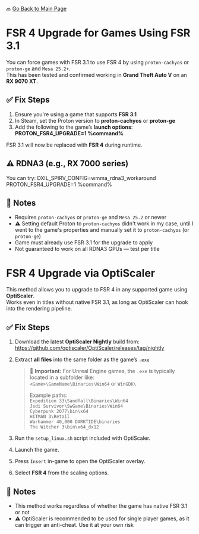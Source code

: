 🔙 [Go Back to Main Page](https://github.com/Schum2137/Game-Tweaks-on-Linux?tab=readme-ov-file#readme-ov-file)

# FSR 4 Upgrade for Games Using FSR 3.1

You can force games with FSR 3.1 to use FSR 4 by using `proton-cachyos` or `proton-ge` and `Mesa 25.2+`.  
This has been tested and confirmed working in **Grand Theft Auto V** on an **RX 9070 XT**.

## ✅ Fix Steps

1. Ensure you're using a game that supports **FSR 3.1**
2. In Steam, set the Proton version to **proton-cachyos** or **proton-ge**
3. Add the following to the game’s **launch options**:
**PROTON_FSR4_UPGRADE=1 %command%**

FSR 3.1 will now be replaced with **FSR 4** during runtime.

## ⚠️ **RDNA3 (e.g., RX 7000 series)**

You can try:
DXIL_SPIRV_CONFIG=wmma_rdna3_workaround PROTON_FSR4_UPGRADE=1 %command%

## 📌 Notes

- Requires `proton-cachyos` or `proton-ge` and `Mesa 25.2` or newer
- ⚠️ Setting default Proton to `proton-cachyos` didn't work in my case, until I went to the game's properties and manually set it to `proton-cachyos` (or `proton-ge`)
- Game must already use FSR 3.1 for the upgrade to apply
- Not guaranteed to work on all RDNA3 GPUs — test per title


# FSR 4 Upgrade via OptiScaler

This method allows you to upgrade to FSR 4 in any supported game using **OptiScaler**.  
Works even in titles without native FSR 3.1, as long as OptiScaler can hook into the rendering pipeline.

## ✅ Fix Steps

1. Download the latest **OptiScaler Nightly** build from:  
   https://github.com/optiscaler/OptiScaler/releases/tag/nightly

2. Extract **all files** into the same folder as the game’s `.exe`

   > 🔴 **Important:** For Unreal Engine games, the `.exe` is typically located in a subfolder like:  
   > `<Game>\GameName\Binaries\Win64` or `WinGDK\`  
   >  
   > Example paths:  
   > `Expedition 33\Sandfall\Binaries\Win64`  
   > `Jedi Survivor\SwGame\Binaries\Win64`  
   > `Cyberpunk 2077\bin\x64`  
   > `HITMAN 3\Retail`  
   > `Warhammer 40,000 DARKTIDE\binaries`  
   > `The Witcher 3\bin\x64_dx12`

3. Run the `setup_linux.sh` script included with OptiScaler.

4. Launch the game.

5. Press `Insert` in-game to open the OptiScaler overlay.

6. Select **FSR 4** from the scaling options.

## 📌 Notes

- This method works regardless of whether the game has native FSR 3.1 or not
- ⚠️ OptiScaler is recommended to be used for single player games, as it can trigger an anti-cheat. Use it at your own risk
